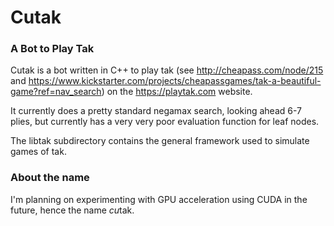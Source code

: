 # Cutak

### A Bot to Play Tak

Cutak is a bot written in C++ to play tak (see http://cheapass.com/node/215 and https://www.kickstarter.com/projects/cheapassgames/tak-a-beautiful-game?ref=nav_search) 
on the https://playtak.com website.

It currently does a pretty standard negamax search, looking ahead 6-7 plies, 
but currently has a very very poor evaluation function for leaf nodes.

The libtak subdirectory contains the general framework used to simulate games of tak.

### About the name

I'm planning on experimenting with GPU acceleration using CUDA in the future, hence the name *cu*tak.
